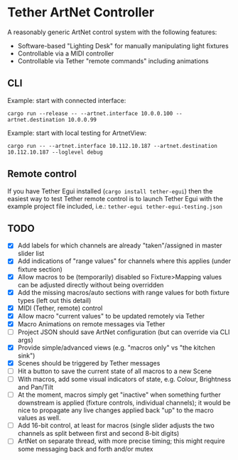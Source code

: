 # Tether ArtNet Controller

A reasonably generic ArtNet control system with the following features:
- Software-based "Lighting Desk" for manually manipulating light fixtures
- Controllable via a MIDI controller
- Controllable via Tether "remote commands" including animations

## CLI

Example: start with connected interface:
```
cargo run --release -- --artnet.interface 10.0.0.100 --artnet.destination 10.0.0.99
```

Example: start with local testing for ArtnetView:
```
cargo run -- --artnet.interface 10.112.10.187 --artnet.destination 10.112.10.187 --loglevel debug
```

## Remote control
If you have Tether Egui installed (`cargo install tether-egui`) then the easiest way to test Tether remote control is to launch Tether Egui with the example project file included, i.e.:
`tether-egui tether-egui-testing.json`

## TODO
- [x] Add labels for which channels are already "taken"/assigned in master slider list
- [x] Add indications of "range values" for channels where this applies (under fixture section)
- [x] Allow macros to be (temporarily) disabled so Fixture>Mapping values can be adjusted directly without being overridden
- [x] Add the missing macros/auto sections with range values for both fixture types (left out this detail)
- [x] MIDI (Tether, remote) control
- [x] Allow macro "current values" to be updated remotely via Tether
- [x] Macro Animations on remote messages via Tether
- [ ] Project JSON should save ArtNet configuration (but can override via CLI args)
- [x] Provide simple/advanced views (e.g. "macros only" vs "the kitchen sink")
- [x] Scenes should be triggered by Tether messages
- [ ] Hit a button to save the current state of all macros to a new Scene
- [ ] With macros, add some visual indicators of state, e.g. Colour, Brightness and Pan/Tilt 
- [ ] At the moment, macros simply get "inactive" when something further downstream is applied (fixture controls, individual channels); it would be nice to propagate any live changes applied back "up" to the macro values as well.
- [ ] Add 16-bit control, at least for macros (single slider adjusts the two channels as split between first and second 8-bit digits)
- [ ] ArtNet on separate thread, with more precise timing; this might require some messaging back and forth and/or mutex
